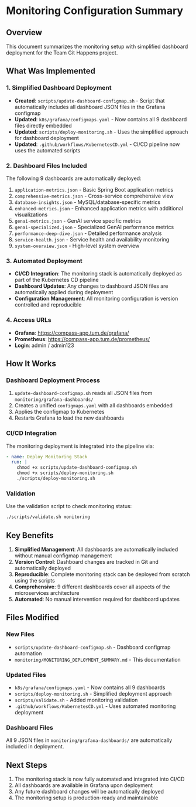 # Monitoring Configuration Summary

## Overview
This document summarizes the monitoring setup with simplified dashboard deployment for the Team Git Happens project.

## What Was Implemented

### 1. Simplified Dashboard Deployment
- **Created**: `scripts/update-dashboard-configmap.sh` - Script that automatically includes all dashboard JSON files in the Grafana configmap
- **Updated**: `k8s/grafana/configmaps.yaml` - Now contains all 9 dashboard files directly embedded
- **Updated**: `scripts/deploy-monitoring.sh` - Uses the simplified approach for dashboard deployment
- **Updated**: `.github/workflows/KubernetesCD.yml` - CI/CD pipeline now uses the automated scripts

### 2. Dashboard Files Included
The following 9 dashboards are automatically deployed:
1. `application-metrics.json` - Basic Spring Boot application metrics
2. `comprehensive-metrics.json` - Cross-service comprehensive view
3. `database-insights.json` - MySQL/database-specific metrics
4. `enhanced-metrics.json` - Enhanced application metrics with additional visualizations
5. `genai-metrics.json` - GenAI service specific metrics
6. `genai-specialized.json` - Specialized GenAI performance metrics
7. `performance-deep-dive.json` - Detailed performance analysis
8. `service-health.json` - Service health and availability monitoring
9. `system-overview.json` - High-level system overview

### 3. Automated Deployment
- **CI/CD Integration**: The monitoring stack is automatically deployed as part of the Kubernetes CD pipeline
- **Dashboard Updates**: Any changes to dashboard JSON files are automatically applied during deployment
- **Configuration Management**: All monitoring configuration is version controlled and reproducible

### 4. Access URLs
- **Grafana**: https://compass-app.tum.de/grafana/
- **Prometheus**: https://compass-app.tum.de/prometheus/
- **Login**: admin / admin123

## How It Works

### Dashboard Deployment Process
1. `update-dashboard-configmap.sh` reads all JSON files from `monitoring/grafana-dashboards/`
2. Creates a unified `configmaps.yaml` with all dashboards embedded
3. Applies the configmap to Kubernetes
4. Restarts Grafana to load the new dashboards

### CI/CD Integration
The monitoring deployment is integrated into the pipeline via:
```yaml
- name: Deploy Monitoring Stack
  run: |
    chmod +x scripts/update-dashboard-configmap.sh
    chmod +x scripts/deploy-monitoring.sh
    ./scripts/deploy-monitoring.sh
```

### Validation
Use the validation script to check monitoring status:
```bash
./scripts/validate.sh monitoring
```

## Key Benefits

1. **Simplified Management**: All dashboards are automatically included without manual configmap management
2. **Version Control**: Dashboard changes are tracked in Git and automatically deployed
3. **Reproducible**: Complete monitoring stack can be deployed from scratch using the scripts
4. **Comprehensive**: 9 different dashboards cover all aspects of the microservices architecture
5. **Automated**: No manual intervention required for dashboard updates

## Files Modified

### New Files
- `scripts/update-dashboard-configmap.sh` - Dashboard configmap automation
- `monitoring/MONITORING_DEPLOYMENT_SUMMARY.md` - This documentation

### Updated Files
- `k8s/grafana/configmaps.yaml` - Now contains all 9 dashboards
- `scripts/deploy-monitoring.sh` - Simplified deployment approach
- `scripts/validate.sh` - Added monitoring validation
- `.github/workflows/KubernetesCD.yml` - Uses automated monitoring deployment

### Dashboard Files
All 9 JSON files in `monitoring/grafana-dashboards/` are automatically included in deployment.

## Next Steps

1. The monitoring stack is now fully automated and integrated into CI/CD
2. All dashboards are available in Grafana upon deployment
3. Any future dashboard changes will be automatically deployed
4. The monitoring setup is production-ready and maintainable
